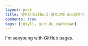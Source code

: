 ```yaml
---
layout: post
title: 깃허브(Github)-블로그에-포스팅하기
comments: true
tags: [jekyll, github, markdown]
---
```


I'm seoyoung with GitHub pages.

